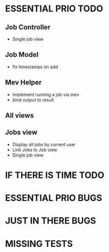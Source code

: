 ESSENTIAL PRIO TODO
===================
Job Controller
--------------
* Single job view

Job Model 
---------
* fix timestamps on add

Mev Helper
----------
* Implement running a job via mev
* bind output to result 

All views
---------

Jobs view
---------
* Display all jobs by current user
* Link Jobs to Job view
* Single job view

IF THERE IS TIME TODO
=====================

ESSENTIAL PRIO BUGS
===================

JUST IN THERE BUGS
==================

MISSING TESTS
=============
